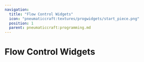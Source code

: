 ```yaml
---
navigation:
  title: "Flow Control Widgets"
  icon: "pneumaticcraft:textures/progwidgets/start_piece.png"
  position: 1
  parent: pneumaticcraft:programming.md
---
```


# Flow Control Widgets

<SubPages />